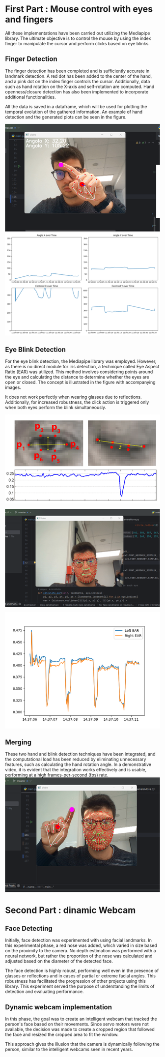 
# First Part : Mouse control with eyes and fingers
All these implementations have been carried out utilizing the Mediapipe library. The ultimate objective is to control the mouse by using the index finger to manipulate the cursor and perform clicks based on eye blinks.

## Finger Detection
The finger detection has been completed and is sufficiently accurate in landmark detection. A red dot has been added to the center of the hand, and a pink dot on the index finger controls the cursor. Additionally, data such as hand rotation on the X-axis and self-rotation are computed. Hand openness/closure detection has also been implemented to incorporate additional functionalities.

All the data is saved in a dataframe, which will be used for plotting the temporal evolution of the gathered information. An example of hand detection and the generated plots can be seen in the figure.

![hand detection](img/hand.png)
![hand plot movement](img/plothand.png)



## Eye Blink Detection
For the eye blink detection, the Mediapipe library was employed. However, as there is no direct module for iris detection, a technique called Eye Aspect Ratio (EAR) was utilized. This method involves considering points around the eye and calculating the distance to determine whether the eyes are open or closed. The concept is illustrated in the figure with accompanying images.

It does not work perfectly when wearing glasses due to reflections. Additionally, for increased robustness, the click action is triggered only when both eyes perform the blink simultaneously.

![EAR blink detection](img/ear2.png)

![Blink detection TEST](img/eye1.png)

![Blink detection plot for each eye](img/eyeplot.png)





## Merging
These two hand and blink detection techniques have been integrated, and the computational load has been reduced by eliminating unnecessary features, such as calculating the hand rotation angle. In a demonstrative video, it is evident that the integration works effectively and is usable, performing at a high frames-per-second (fps) rate.
![Final implementation](img/merged.png)


# Second Part : dinamic Webcam

## Face Detecting
  
Initially, face detection was experimented with using facial landmarks. In this experimental phase, a red nose was added, which varied in size based on the proximity to the camera. No depth estimation was performed with a neural network, but rather the proportion of the nose was calculated and adjusted based on the diameter of the detected face.

The face detection is highly robust, performing well even in the presence of glasses or reflections and in cases of partial or extreme facial angles. This robustness has facilitated the progression of other projects using this library. This experiment served the purpose of understanding the limits of detection and evaluating performance.


## Dynamic webcam implementation
In this phase, the goal was to create an intelligent webcam that tracked the person's face based on their movements. Since servo motors were not available, the decision was made to create a cropped region that followed the face and resized the cropped area to fit the window. 

This approach gives the illusion that the camera is dynamically following the person, similar to the intelligent webcams seen in recent years.




